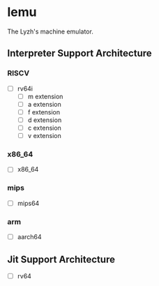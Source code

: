 # lemu

The Lyzh's machine emulator.

## Interpreter Support Architecture

### RISCV

- [ ] rv64i
  - [ ] m extension
  - [ ] a extension
  - [ ] f extension
  - [ ] d extension
  - [ ] c extension
  - [ ] v extension

### x86_64

- [ ] x86_64

### mips

- [ ] mips64

### arm

- [ ] aarch64

## Jit Support Architecture

- [ ] rv64
